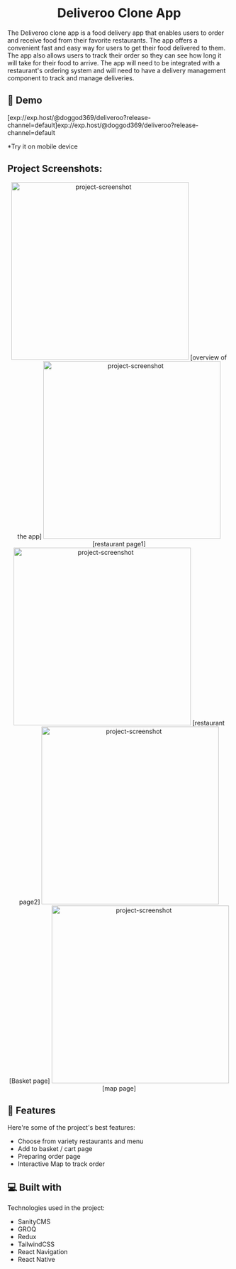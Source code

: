 <h1 align="center" id="title">Deliveroo Clone App</h1>

<p id="description">The Deliveroo clone app is a food delivery app that enables users to order and receive food from their favorite restaurants. The app offers a convenient fast and easy way for users to get their food delivered to them. The app also allows users to track their order so they can see how long it will take for their food to arrive. The app will need to be integrated with a restaurant's ordering system and will need to have a delivery management component to track and manage deliveries.</p>

<h2>🚀 Demo</h2>
[exp://exp.host/@doggod369/deliveroo?release-channel=default]exp://exp.host/@doggod369/deliveroo?release-channel=default

*Try it on mobile device

<h2>Project Screenshots:</h2>

<p align= "center">
<img src="https://github.com/lucky-hw-kim/deliveroo_clone/blob/main/docs/overview.gif?raw=true" alt="project-screenshot" width="400" height="auto/">
[overview of the app]

<img src="https://github.com/lucky-hw-kim/deliveroo_clone/blob/main/docs/Simulator%20Screen%20Shot%20-%20iPhone%2013%20Pro%20Max%20-%202022-08-23%20at%2023.13.08.png?raw=true" alt="project-screenshot" width="400" height="auto/">
[restaurant page1]

<img src="https://github.com/lucky-hw-kim/deliveroo_clone/blob/main/docs/Simulator%20Screen%20Shot%20-%20iPhone%2013%20Pro%20Max%20-%202022-08-23%20at%2023.13.17.png?raw=true" alt="project-screenshot" width="400" height="auto/">
[restaurant page2]

<img src="https://github.com/lucky-hw-kim/deliveroo_clone/blob/main/docs/Simulator%20Screen%20Shot%20-%20iPhone%2013%20Pro%20Max%20-%202022-08-23%20at%2023.13.31.png?raw=true" alt="project-screenshot" width="400" height="auto/">
[Basket page]

<img src="https://github.com/lucky-hw-kim/deliveroo_clone/blob/main/docs/Simulator%20Screen%20Shot%20-%20iPhone%2013%20Pro%20Max%20-%202022-08-23%20at%2023.13.44.png?raw=true" alt="project-screenshot" width="400" height="auto/">
[map page]

</p>
  
<h2>🧐 Features</h2>

Here're some of the project's best features:

*   Choose from variety restaurants and menu
*   Add to basket / cart page
*   Preparing order page
*   Interactive Map to track order

  
  
<h2>💻 Built with</h2>

Technologies used in the project:

*   SanityCMS
*   GROQ
*   Redux
*   TailwindCSS
*   React Navigation
*   React Native